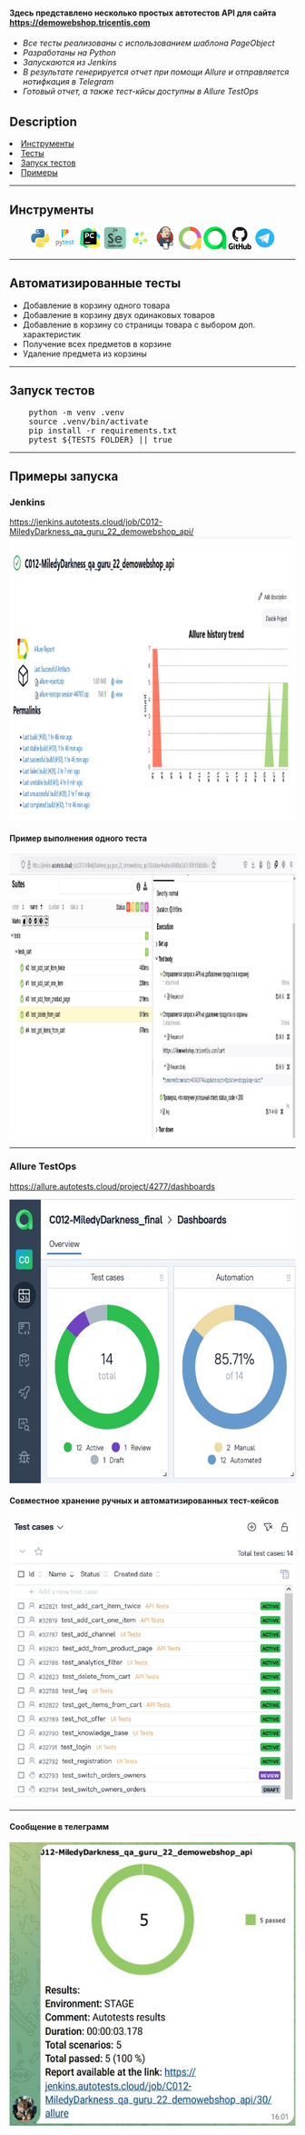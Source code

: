 #### Здесь представлено несколько простых автотестов API для сайта https://demowebshop.tricentis.com
<h6>
<ul>
<li>Все тесты реализованы с использованием шаблона <i>PageObject</i></li>
<li>Разработаны на <i>Python</i></li>
<li>Запускаются из <i>Jenkins</i></li>
<li>В результате генерируется отчет при помощи <i>Allure</i> и отправляется нотифкация в <i>Telegram</i></li>
<li>Готовый отчет, а также тест-кйсы доступны в <i>Allure TestOps</i></li>
</ul>
</h6>

<h2>Description</h2>
<li><a href="#tools">Инструменты</a></li>
<li><a href="#tests">Тесты</a></li>
<li><a href="#run-tests">Запуск тестов</a></li>
<li><a href="#test-example">Примеры</a></li>

---

<h2 id="tools">Инструменты</h2>
<div align="center">
    <img title="Python" width="40" src="resources/images/python-original.svg">
    <img title="Pytest" width="40" src="resources/images/pytest-original-wordmark.svg">    
    <img title="PyCharm" width="40" src="resources/images/pycharm-original.svg">
    <img title="Selenium" width="40" src="resources/images/selenium.png">
    <img title="Selene" width="40" src="resources/images/selene.png">
    <img title="Jenkins" width="40" height="40" src="resources/images/jenkins-original.svg">
    <img title="Allure" width="40" src="resources/images/allure.png">
    <img title="AllureTestOps" width="40" src="resources/images/allure_testops.svg">
    <img title="Github" width="40" src="resources/images/github-original-wordmark.svg">
    <img title="Telegram" width="40" src="resources/images/telegram.png">
</div>

---

<h2 id="tests">Автоматизированные тесты</h2>
<ul>
<li>Добавление в корзину одного товара</li>
<li>Добавление в корзину двух одинаковых товаров</li>
<li>Добавление в корзину со страницы товара с выбором доп. характеристик</li>
<li>Получение всех предметов в корзине</li>
<li>Удаление предмета из корзины</li>
</ul>

---

<h2 id="run-tests">Запуск тестов</h2>

<pre>
    python -m venv .venv
    source .venv/bin/activate
    pip install -r requirements.txt
    pytest ${TESTS_FOLDER} || true
</pre>

---

<h2 id="test-example">Примеры запуска</h2>

<h3>Jenkins</h3>

https://jenkins.autotests.cloud/job/C012-MiledyDarkness_qa_guru_22_demowebshop_api/
<img src="resources/images/job_in_jenkins.jpg" height="500">

#### Пример выполнения одного теста
<img src="resources/images/example_of_run.jpg" height="500">

---
<h3>Allure TestOps</h3>

https://allure.autotests.cloud/project/4277/dashboards

<img src="resources/images/allure_testops_job.jpg" height="500">

#### Совместное хранение ручных и автоматизированных тест-кейсов
<img src="resources/images/allure_testops_cases.jpg" height="500">

---

#### Сообщение в телеграмм 
<img src="resources/images/tg_notifications.jpg" height="500">

